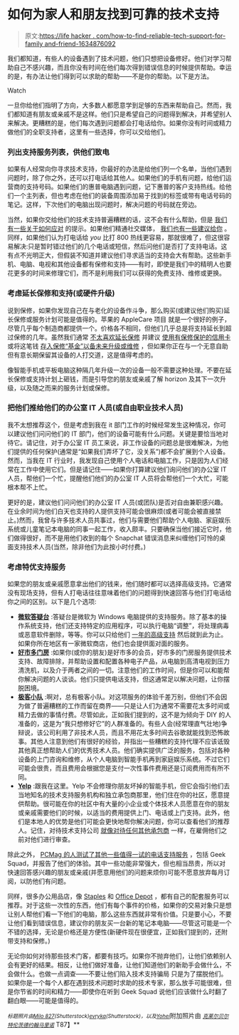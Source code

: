 # 如何为家人和朋友找到可靠的技术支持

> 原文:[https://life hacker . com/how-to-find-reliable-tech-support-for-family and-friend-1634876092](https://lifehacker.com/how-to-find-reliable-tech-support-for-family-and-friend-1634876092)

我们都知道，有些人的设备遇到了技术问题，他们只想把设备修好。他们对学习帮助自己不感兴趣，而且你没有时间在他们每次得到错误信息的时候提供帮助。幸运的是，有办法让他们得到可以求助的帮助——不是你的帮助。以下是方法。

Watch

一旦你给他们指明了方向，大多数人都愿意学到足够的东西来帮助自己。然而，我们都知道有朋友或亲戚不是这样。他们只是希望自己的问题得到解决，并希望别人来解决。更糟糕的是，他们每次遇到问题都会打电话给你。如果你没有时间或精力做他们的全职支持者，这里有一些选择，你可以交给他们。

### 列出支持服务列表，供他们致电

如果有人经常向你寻求技术支持，你最好的办法是给他们列一个名单，当他们遇到问题时，除了你之外，还可以打电话给其他人。如果他们的手机有问题，给他们运营商的支持号码。如果他们的惠普电脑遇到问题，记下惠普的客户支持热线。给他们一个主列表，但也考虑在他们的装备周围添加易于找到的标签或带有电话号码的笔记。这样，下次他们的电脑出现问题时，解决问题的号码就在旁边。

当然，如果你交给他们的技术支持普遍糟糕的话，这不会有什么帮助，但是 [我们有一些关于如何应对](https://lifehacker.com/a-step-by-step-guide-to-getting-better-customer-service-5805406) 的提示。如果他们精通社交媒体， [我们也有一些建议给你](http://lifehacker.com/how-to-get-better-customer-service-over-facebook-or-twi-1589204317) 。同样，如果他们认为打电话给 *you* 比打 800 热线更容易，那就很难了，但这很容易解决:只是暂时错过他们的几个电话或短信，然后问他们是否打了支持电话。这有点不光明正大，但假装不知道并建议他们寻求适当的支持会大有帮助。这些新手机、电脑、电视和其他设备都有保修和支持——有时，即使是我们中的精明人也要花更多的时间来修理它们，而不是利用我们可以获得的免费支持、维修或更换。

### 考虑延长保修和支持(或硬件升级)

说到保修，如果你发现自己在与老化的设备作斗争，那么购买(或建议他们购买)延长保修或服务计划可能是值得的。苹果的 AppleCare 项目 就是一个很好的例子，尽管几乎每个制造商都提供一个。价格各不相同，但他们几乎总是将支持延长到超过保修的几年。虽然我们通常 [不太喜欢延长保修](https://lifehacker.com/are-extended-warranties-worth-it-5871487) 并建议 [使用有保修保护的信用卡](http://lifehacker.com/skip-the-extended-warranty-use-a-good-credit-card-inst-5697141) 或将这笔钱 [存入保修“基金”以备未来升级或维修](http://lifehacker.com/create-your-own-extended-warranty-fund-to-self-insure-5369321) ，但如果你正在与一个无意自助但有意长期保留其设备的人打交道，这是值得考虑的。

像智能手机或平板电脑这种隔几年升级一次的设备一般不需要这种处理。不要在延长保修或支持计划上砸钱，而是引导您的朋友或亲戚了解 horizon 及其下一次升级，以及随之而来的服务计划或保修。

### 把他们推给他们的办公室 IT 人员(或自由职业技术人员)

我不太想推荐这个，但是考虑到我在 it 部门工作的时候经常发生这种情况，你可以建议他们问问他们的 IT 部门，他们的设备可能有什么问题。关键是要恰当地对待它。请记住，对于办公室 IT 员工来说，非工作设备的问题总是很难解决，为他们提供的任何保护(通常是“如果我们弄坏了它，没关系”)都不会扩展到个人设备。然而，当我在 IT 行业时，我发现自己使用个人电话和电脑工作，只是因为人们经常在工作中使用它们。但是请记住——如果你打算建议他们询问他们的办公室 IT 人员，帮他们一个忙，提醒他们他们的办公室 IT 人员将会帮他们一个大忙，可能根本帮不上忙。

更好的是，建议他们问问他们的办公室 IT 人员(或团队)是否对自由兼职感兴趣。在业余时间为他们白天也支持的人提供支持可能会很麻烦(或者可能会被直接禁止。)然而，我曾与许多技术人员共事过，他们与需要他们帮助个人电脑、家庭娱乐系统或儿童笔记本电脑的同事一起工作，收入颇丰。只要确保当他们接近它时，他们做得很好，而不是用他们收到的每个 Snapchat 错误消息来纠缠他们可怜的桌面支持技术人员(当然，除非他们为此按小时付费。)

### 考虑特优支持服务

如果您的朋友或亲戚愿意拿出他们的钱来，他们随时都可以选择高级支持。它通常没有现场支持，但有人打电话往往意味着他们的问题得到快速回答与他们打电话给你之间的区别。以下是几个选项:

*   [**微软答疑台**](http://answerdesk.microsoftstore.com/msusa/en-us/answerdesk) :答疑台是微软为 Windows 电脑提供的支持服务。除了基本的操作系统支持，他们还支持特定的应用程序，可以执行电脑“调整”，将处理病毒或恶意软件删除，等等。你可以只给他们 [一年的高级支持](http://answerdesk.microsoftstore.com/msusa/en-us/answerdesk/AssureSoftwareSupportPlan) 然后就到此为止。如果你所在地区有一家微软商店，他们也会提供面对面的服务。
*   [**好市多门房**](http://www.costco.com/concierge.html) :如果你(或你的朋友)是好市多的会员，好市多的门房服务提供技术支持、故障排除，并帮助设置和配置各种电子产品，从电脑到高清电视到压力清洗机，以及介于两者之间的一切。注意他们的工作时间，但是你可以和能帮你解决问题的人谈谈。他们只提供电话支持，但这通常足以解决问题，让你摆脱困境。
*   [**极客小队**](http://www.geeksquad.com/) :啊对，总有极客小队。对这项服务的体验千差万别，但他们不会因为做了普遍糟糕的工作而留在商界——只是让人们为通常不需要花太多时间或精力去做的事情付费。尽管如此，正如我们提到的，这不是为倾向于 DIY 的人准备的，这是为“我只想修好它”的人群准备的。有些人会(经常理直气壮地)争辩说，该公司利用了非技术人员，而且不用花太多时间去谷歌就能找到恐怖故事。其他人注意到他们有很好的经验，并指出一些糟糕的支持代理不应该诋毁其他真正想帮助人们的优秀技术人员。他们确实提供广泛的服务，包括对各种设备的上门咨询和维修，从个人电脑到智能手机再到家庭娱乐系统。不过它们可能会很贵，而且费用会根据您是支付一次性事件费用还是订阅费用而有所不同。
*   [**Yelp**](http://yelp.com/) :跟我在这里。Yelp 不会修理你朋友坏掉的智能手机，但它会指引他们去当地知名的技术支持服务机构和独立承包商那里，他们住在你的社区，愿意提供帮助。很可能在你的社区中有大量的小企业或个体技术人员愿意在你的朋友或亲戚需要他们的时候，以适当的费用提供上门、电话或上门支持。此外，他们是本地人的优势是他们可能会更快地帮你解决问题，你可以查看他们的推荐人。记住，对待技术支持公司 [就像对待任何其他承包商](http://lifehacker.com/how-to-hire-a-contractor-without-getting-hosed-5578353) 一样，在雇佣他们之前对他们进行审查。

除此之外， [PCMag 的人测试了其他一些值得一试的电话支持服务](http://www.pcmag.com/article2/0,2817,2326191,00.asp) ，包括 Geek Squad，并报告了他们的体验。其中一些功能非常强大，但也相当昂贵，所以对快速回答感兴趣的朋友或亲戚(并愿意用他们的问题来烦你)可能不愿意放弃每月订阅，以防他们有问题。

同样，很多办公用品店，像 [Staples](http://staples.com/) 和 [Office Depot](http://officedepot.com/) ，都有自己的配套服务可以推荐。对于这些一次性的东西，他们有每个事件的价格，如果你的交易对象只是想让别人帮他们看一下他们的电脑，那么这些东西就非常有价值。只是要小心，不要让他们看到错误信息，建议你的朋友买一台新的笔记本电脑——尽管这可能是一个不错的选择，无论是价格还是方便性(新硬件现在很便宜，正如我们提到的，还附带支持和保修。)

无论你如何对待那些技术门客，都要有技巧。如果你不抛弃他们，让他们依赖别人会有更好的结果。相反，让他们做好准备，让他们知道他们的新助手会做什么，不会做什么。也做一点调查——不要让他们陷入技术支持骗局 只是为了摆脱他们。如果你是一个每个人都在遇到技术问题时求助的技术专家，那么放手可能很难，但是你节省的时间和精力——即使你在听到 Geek Squad 说他们应该做什么时翻了翻白眼——可能是值得的。

<small>*标题照片由*</small>[<small>*Milo 827*</small>](http://www.shutterstock.com/pic.mhtml?id=92910388&src=id)<small>*(Shutterstock)*</small>[<small>*evryka*</small>](http://www.shutterstock.com/pic.mhtml?id=141000322&src=id)<small>*(Shutterstock)，以及*</small>[<small>*Yohei*</small>](http://www.shutterstock.com/pic.mhtml?id=176869673&src=id)附加照片由 [<small>*克莱尔贝尔*</small>](https://www.flickr.com/photos/southpaw2305/3407597136)<small></small>*[<small>*特伦茨德*</small>](https://www.flickr.com/photos/84335369@N00/6614331209)<small></small>*[<small>*约翰马里诺*</small>](https://www.flickr.com/photos/j26/5572545697) T87】**